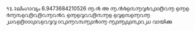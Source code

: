 १३.२ലിംഗാവ്യം
6.9473684210526
൬.൯ അ ൬.൯൪൭൩൬൮൪൨൧൦൫൨൬
൭൬൭
൪൬൩൭൨൫൨൫൨൬൨൯൨
൭൬൭൮൨൨൫൩൬൭
൭൮൭൩൭൬൨൬
൰൨൭൫൦൦൦൧൨൭൨൮൮
൦൨൧൬൨൩൬൧൯൦൬
൬൧൬൧൧൩൧൨൰
വായിക്കു
